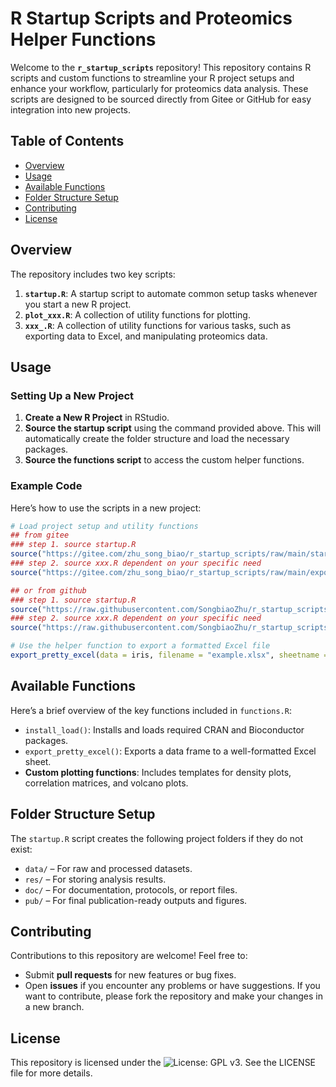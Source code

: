 # R Startup Scripts and Proteomics Helper Functions

Welcome to the **`r_startup_scripts`** repository! This repository contains R scripts and custom functions to streamline your R project setups and enhance your workflow, particularly for proteomics data analysis. These scripts are designed to be sourced directly from Gitee or GitHub for easy integration into new projects.

## Table of Contents
- [Overview](#overview)
- [Usage](#usage)
- [Available Functions](#available-functions)
- [Folder Structure Setup](#folder-structure-setup)
- [Contributing](#contributing)
- [License](#license)

## Overview
The repository includes two key scripts:
1. **`startup.R`**: A startup script to automate common setup tasks whenever you start a new R project.
2. **`plot_xxx.R`**: A collection of utility functions for plotting.
3. **`xxx_.R`**: A collection of utility functions for various tasks, such as exporting data to Excel, and manipulating proteomics data.

## Usage
### Setting Up a New Project
1. **Create a New R Project** in RStudio.
2. **Source the startup script** using the command provided above. This will automatically create the folder structure and load the necessary packages.
3. **Source the functions script** to access the custom helper functions.

### Example Code
Here’s how to use the scripts in a new project:

```r
# Load project setup and utility functions
## from gitee
### step 1. source startup.R
source("https://gitee.com/zhu_song_biao/r_startup_scripts/raw/main/startup.R")
### step 2. source xxx.R dependent on your specific need
source("https://gitee.com/zhu_song_biao/r_startup_scripts/raw/main/export_pretty_excel.R")

## or from github
### step 1. source startup.R
source("https://raw.githubusercontent.com/SongbiaoZhu/r_startup_scripts/main/startup.R")
### step 2. source xxx.R dependent on your specific need
source("https://raw.githubusercontent.com/SongbiaoZhu/r_startup_scripts/main/export_pretty_excel.R")

# Use the helper function to export a formatted Excel file
export_pretty_excel(data = iris, filename = "example.xlsx", sheetname = "Iris Data")
```

## Available Functions
Here’s a brief overview of the key functions included in `functions.R`:

* `install_load()`: Installs and loads required CRAN and Bioconductor packages.
* `export_pretty_excel()`: Exports a data frame to a well-formatted Excel sheet.
* **Custom plotting functions**: Includes templates for density plots, correlation matrices, and volcano plots.

## Folder Structure Setup
The `startup.R` script creates the following project folders if they do not exist:

* `data/` – For raw and processed datasets.
* `res/` – For storing analysis results.
* `doc/` – For documentation, protocols, or report files.
* `pub/` – For final publication-ready outputs and figures.

## Contributing
Contributions to this repository are welcome! Feel free to:
* Submit **pull requests** for new features or bug fixes.
* Open **issues** if you encounter any problems or have suggestions.
If you want to contribute, please fork the repository and make your changes in a new branch.

## License
This repository is licensed under the ![License: GPL v3](https://img.shields.io/badge/License-GPLv3-blue.svg). See the LICENSE file for more details.

